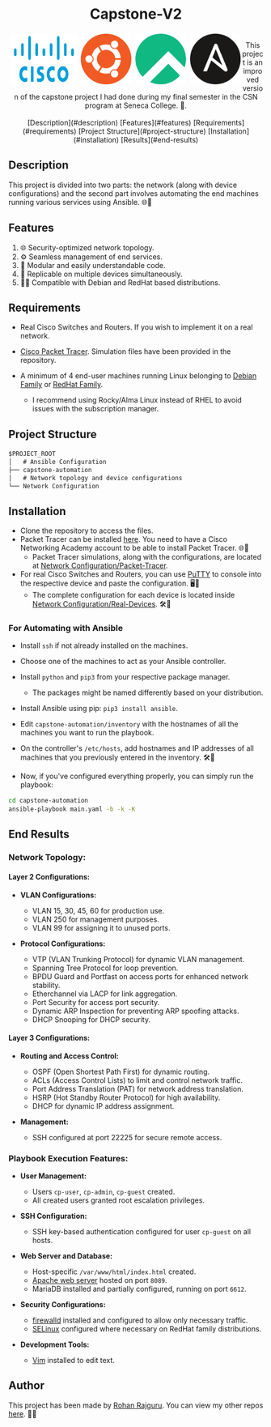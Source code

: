 
<div align="center">

# Capstone-V2
<div>
<img src="img/cisco-logo-transparent.png" width="130" height="100" alt="cisco-logo" style="float: left; padding: 3px 3px 0px 5px;" />
<img src="img/ubuntu-logo.png" width="100" height="100" alt="ubuntu-logo"  style="float: left; padding: 3px 3px 0px 5px;" />
<img src="img/rocky-logo.png" width="100" height="100" alt="rocky-logo"  style="float: left; padding: 3px 3px 0px 5px;"/>
<img src="img/ansible-logo.png" width="100" height="100" alt="ansible-logo"  style="float: left; padding: 3px 3px 0px 5px;"/>

</div>

<br>
This project is an improved version of the capstone project I had done during my final semester in the CSN program at Seneca College. 🚀.
<br><br>
[Description](#description) [Features](#features) [Requirements](#requirements) [Project Structure](#project-structure) [Installation](#installation) [Results](#end-results)
<br>


</div>


## Description

This project is divided into two parts: the network (along with device configurations) and the second part involves automating the end machines running various services using Ansible. 🌐🤖



## Features

1. 🌐 Security-optimized network topology.
2. ⚙️ Seamless management of end services.
3. 🧩 Modular and easily understandable code.
4. 🔄 Replicable on multiple devices simultaneously.
5. 🐧🎩 Compatible with Debian and RedHat based distributions.


## Requirements

- Real Cisco Switches and Routers. If you wish to implement it on a real network.

- [Cisco Packet Tracer](https://www.netacad.com/courses/packet-tracer). Simulation files have been provided in the repository.

- A minimum of 4 end-user machines running Linux belonging to [Debian Family](https://en.wikipedia.org/wiki/Category:Debian-based_distributions) or [RedHat Family](https://en.wikipedia.org/wiki/Red_Hat_Enterprise_Linux_derivatives).
    - I recommend using Rocky/Alma Linux instead of RHEL to avoid issues with the subscription manager.


## Project Structure
```
$PROJECT_ROOT
│   # Ansible Configuration
├── capstone-automation
│   # Network topology and device configurations
└── Network Configuration

```

## Installation
- Clone the repository to access the files.
- Packet Tracer can be installed [here](https://www.netacad.com/courses/packet-tracer). You need to have a Cisco Networking Academy account to be able to install Packet Tracer. 🌐🔧
    - Packet Tracer simulations, along with the configurations, are located at [Network Configuration/Packet-Tracer](https://github.com/srjoeraj/Capstone-V2/tree/main/Network%20Configuration/Packet-Tracer).
- For real Cisco Switches and Routers, you can use [PuTTY](https://putty.org/) to console into the respective device and paste the configuration. 🖥️🔗
  - The complete configuration for each device is located inside [Network Configuration/Real-Devices](https://github.com/srjoeraj/Capstone-V2/tree/main/Network%20Configuration/Real-Devices). 🛠️📄

### For Automating with Ansible

- Install `ssh` if not already installed on the machines.
- Choose one of the machines to act as your Ansible controller.
- Install `python` and `pip3` from your respective package manager.
  - The packages might be named differently based on your distribution.
- Install Ansible using pip: `pip3 install ansible`.
- Edit `capstone-automation/inventory` with the hostnames of all the machines you want to run the playbook.
- On the controller's `/etc/hosts`, add hostnames and IP addresses of all machines that you previously entered in the inventory. 🛠️🔧

- Now, if you've configured everything properly, you can simply run the playbook:
```bash
cd capstone-automation
ansible-playbook main.yaml -b -k -K
```

## End Results
### Network Topology:

#### Layer 2 Configurations:
- **VLAN Configurations:**
  - VLAN 15, 30, 45, 60 for production use.
  - VLAN 250 for management purposes.
  - VLAN 99 for assigning it to unused ports.

- **Protocol Configurations:**
  - VTP (VLAN Trunking Protocol) for dynamic VLAN management.
  - Spanning Tree Protocol for loop prevention.
  - BPDU Guard and Portfast on access ports for enhanced network stability.
  - Etherchannel via LACP for link aggregation.
  - Port Security for access port security.
  - Dynamic ARP Inspection for preventing ARP spoofing attacks.
  - DHCP Snooping for DHCP security.

#### Layer 3 Configurations:
- **Routing and Access Control:**
  - OSPF (Open Shortest Path First) for dynamic routing.
  - ACLs (Access Control Lists) to limit and control network traffic.
  - Port Address Translation (PAT) for network address translation.
  - HSRP (Hot Standby Router Protocol) for high availability.
  - DHCP for dynamic IP address assignment.

- **Management:**
  - SSH configured at port 22225 for secure remote access.

### Playbook Execution Features:

- **User Management:**
  - Users `cp-user`, `cp-admin`, `cp-guest` created.
  - All created users granted root escalation privileges.

- **SSH Configuration:**
  - SSH key-based authentication configured for user `cp-guest` on all hosts.

- **Web Server and Database:**
  - Host-specific `/var/www/html/index.html` created.
  - [Apache web server](https://httpd.apache.org/) hosted on port `8089`.
  - MariaDB installed and partially configured, running on port `6612`.

- **Security Configurations:**
  - [firewalld](https://firewalld.org/) installed and configured to allow only necessary traffic.
  - [SELinux](https://www.redhat.com/en/topics/linux/what-is-selinux) configured where necessary on RedHat family distributions.

- **Development Tools:**
  - [Vim](https://github.com/vim/vim) installed to edit text.

## Author

This project has been made by [Rohan Rajguru](https://srjoeraj.github.io/site/). You can view my other repos [here](https://github.com/srjoeraj/). 🚀🌐
